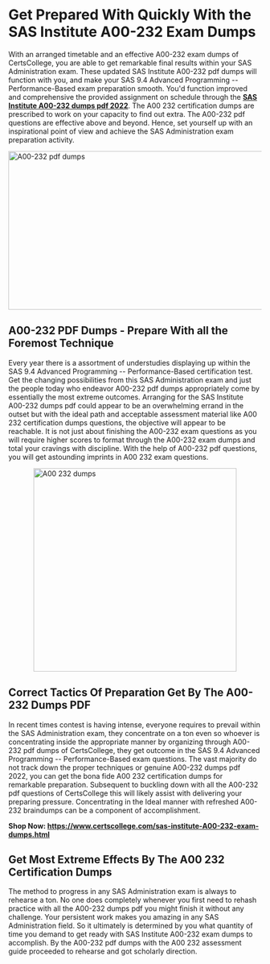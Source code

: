 <h1><strong>Get Prepared With Quickly With the SAS Institute A00-232 Exam Dumps&nbsp;</strong></h1>
<p><span style="font-weight: 400;">With an arranged timetable and an effective  A00-232 exam dumps of CertsCollege, you are able to get remarkable final results within your SAS Administration exam. These updated SAS Institute A00-232 pdf dumps will function with you, and make your SAS 9.4 Advanced Programming -- Performance-Based exam preparation smooth. You'd function improved and comprehensive the provided assignment on schedule through the <strong><a href="https://www.certscollege.com/sas-institute-A00-232-exam-dumps.html">SAS Institute A00-232 dumps pdf 2022</a></strong>. The A00 232 certification dumps are prescribed to work on your capacity to find out extra. The  A00-232 pdf questions are effective above and beyond. Hence, set yourself up with an inspirational point of view and achieve the SAS Administration exam preparation activity.&nbsp;</span></p>
<p><span style="font-weight: 400;"><img style="display: block; margin-left: auto; margin-right: auto;" src="https://i.ibb.co/CPDK3ps/Yellow-and-Blue-Initiative-Blog-Banner.png" alt="A00-232 pdf dumps" width="559" height="315" /></span></p>
<h2><strong>A00-232 PDF Dumps - Prepare With all the Foremost Technique</strong></h2>
<p><span style="font-weight: 400;">Every year there is a assortment of understudies displaying up within the SAS 9.4 Advanced Programming -- Performance-Based certification test. Get the changing possibilities from this SAS Administration exam and just the people today who endeavor A00-232 pdf dumps appropriately come by essentially the most extreme outcomes. Arranging for the SAS Institute A00-232 dumps pdf could appear to be an overwhelming errand in the outset but with the ideal path and acceptable assessment material like A00 232 certification dumps questions, the objective will appear to be reachable. It is not just about finishing the A00-232 exam questions as you will require higher scores to format through the A00-232 exam dumps and total your cravings with discipline. With the help of A00-232 pdf questions, you will get astounding imprints in A00 232 exam questions.</span></p>
<p><span style="font-weight: 400;"><a href="https://tinyurl.com/m9ph6rk2"><img style="display: block; margin-left: auto; margin-right: auto;" src="https://i.ibb.co/9tMrhdY/Teacher-Appreciation-Invitation.png" alt="A00 232 dumps " width="404" height="404" /></a></span></p>
<h2><strong>Correct Tactics Of Preparation Get By The A00-232 Dumps PDF</strong></h2>
<p><span style="font-weight: 400;">In recent times contest is having intense, everyone requires to prevail within the SAS Administration exam, they concentrate on a ton even so whoever is concentrating inside the appropriate manner by organizing through A00-232 pdf dumps of CertsCollege, they get outcome in the SAS 9.4 Advanced Programming -- Performance-Based exam questions. The vast majority do not track down the proper techniques or genuine A00-232 dumps pdf 2022, you can get the bona fide A00 232 certification dumps for remarkable preparation. Subsequent to buckling down with all the  A00-232 pdf questions of CertsCollege this will likely assist with delivering your preparing pressure. Concentrating in the Ideal manner with refreshed A00-232 braindumps can be a component of accomplishment.</span></p>
<p><span style="font-weight: 400;"><strong>Shop Now: <a href="https://www.certscollege.com/sas-institute-A00-232-exam-dumps.html">https://www.certscollege.com/sas-institute-A00-232-exam-dumps.html</a></strong></span></p>
<h2><strong>Get Most Extreme Effects By The A00 232 Certification Dumps</strong></h2>
<p><span style="font-weight: 400;">The method to progress in any SAS Administration exam is always to rehearse a ton. No one does completely whenever you first need to rehash practice with all the A00-232 dumps pdf you might finish it without any challenge. Your persistent work makes you amazing in any SAS Administration field. So it ultimately is determined by you what quantity of time you demand to get ready with SAS Institute A00-232 exam dumps to accomplish. By the A00-232 pdf dumps with the A00 232 assessment guide proceeded to rehearse and got scholarly direction.</span></p>
